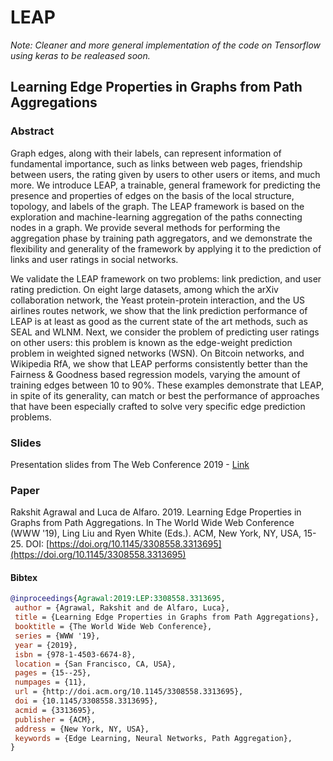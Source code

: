# LEAP

_Note: Cleaner and more general implementation of the code on Tensorflow 
using keras to be realeased soon._
 
## Learning Edge Properties in Graphs from Path Aggregations

### Abstract 
Graph edges, along with their labels, can represent information of
fundamental importance, such as links between web pages, friendship between
users, the rating given by users to other users or items, and much more. We
introduce LEAP, a trainable, general framework for predicting the presence and
properties of edges on the basis of the local structure, topology, and labels of
the graph. The LEAP framework is based on the exploration and machine-learning
aggregation of the paths connecting nodes in a graph. We provide several methods
for performing the aggregation phase by training path aggregators, and we
demonstrate the flexibility and generality of the framework by applying it to
the prediction of links and user ratings in social networks.

We validate the LEAP framework on two problems: link prediction, and user rating
prediction. On eight large datasets, among which the arXiv collaboration
network, the Yeast protein-protein interaction, and the US airlines routes
network, we show that the link prediction performance of LEAP is at least as
good as the current state of the art methods, such as SEAL and WLNM. Next, we
consider the problem of predicting user ratings on other users: this problem is
known as the edge-weight prediction problem in weighted signed networks (WSN).
On Bitcoin networks, and Wikipedia RfA, we show that LEAP performs consistently
better than the Fairness & Goodness based regression models, varying the amount
of training edges between 10 to 90%. These examples demonstrate that LEAP, in
spite of its generality, can match or best the performance of approaches that
have been especially crafted to solve very specific edge prediction problems.


### Slides
Presentation slides from The Web Conference 2019 - [Link](https://docs.google.com/presentation/d/e/2PACX-1vRPBS9lXB2qVUDivxobUpmunpF_6fwlVpo1by87qUCSIZ13uee6XpBH9gv2JqbouKAdBWdAeDddseCF/pub?start=false&loop=false&delayms=3000)

### Paper

Rakshit Agrawal and Luca de Alfaro. 2019. Learning Edge Properties in Graphs from Path Aggregations. In The World Wide Web Conference (WWW '19), Ling Liu and Ryen White (Eds.). ACM, New York, NY, USA, 15-25. DOI: [https://doi.org/10.1145/3308558.3313695](https://doi.org/10.1145/3308558.3313695)


#### Bibtex
```bibtex
@inproceedings{Agrawal:2019:LEP:3308558.3313695,
 author = {Agrawal, Rakshit and de Alfaro, Luca},
 title = {Learning Edge Properties in Graphs from Path Aggregations},
 booktitle = {The World Wide Web Conference},
 series = {WWW '19},
 year = {2019},
 isbn = {978-1-4503-6674-8},
 location = {San Francisco, CA, USA},
 pages = {15--25},
 numpages = {11},
 url = {http://doi.acm.org/10.1145/3308558.3313695},
 doi = {10.1145/3308558.3313695},
 acmid = {3313695},
 publisher = {ACM},
 address = {New York, NY, USA},
 keywords = {Edge Learning, Neural Networks, Path Aggregation},
} 
```